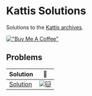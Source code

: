 # Kattis Solutions
Solutions to the [Kattis archives](https://open.kattis.com/).

[!["Buy Me A Coffee"](https://www.buymeacoffee.com/assets/img/custom_images/orange_img.png)](https://www.buymeacoffee.com/7imbitz)

## Problems

| Solution | :link: |
| - | - | 
| [Solution](https://github.com/7imbitz/Kattis-Solutions-Golang/tree/master/src/Aaah!) | [![:cat:](https://open.kattis.com/favicon)](https://open.kattis.com/problems/aaah) |
